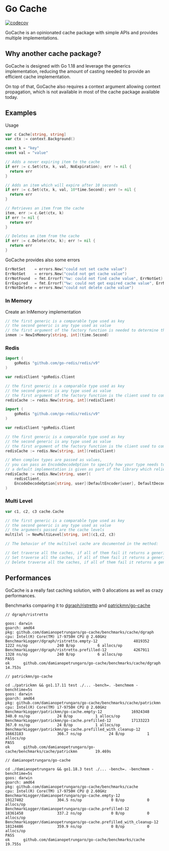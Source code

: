 # Go Cache

[![codecov](https://codecov.io/gh/damianopetrungaro/go-cache/branch/main/graph/badge.svg?token=5ESXFZo2j2)](https://codecov.io/gh/damianopetrungaro/go-cache)

GoCache is an opinionated cache package
with simple APIs and provides multiple implementations.

## Why another cache package?

GoCache is designed with Go 1.18 and leverage the generics implementation,
reducing the amount of casting needed to provide an efficient cache implementation.

On top of that, GoCache also requires a context argument allowing context propagation,
which is not available in most of the cache package available today.

## Examples

Usage 
```go
var c Cache[string, string]
var ctx := context.Background()

const k = "key"
const val = "value"

// Adds a never expiring item to the cache
if err := c.Set(ctx, k, val, NoExpiration); err != nil {
  return err
}

// Adds an item which will expire after 10 seconds
if err := c.Set(ctx, k, val, 10*time.Second); err != nil {
  return err
}

// Retrieves an item from the cache
item, err := c.Get(ctx, k)
if err != nil {
  return err
}

// Deletes an item from the cache
if err := c.Delete(ctx, k); err != nil {
  return err
}
```

GoCache provides also some errors
```go
ErrNotSet    = errors.New("could not set cache value")
ErrNotGet    = errors.New("could not get cache value")
ErrNotFound  = fmt.Errorf("%w: could not find cache value", ErrNotGet)
ErrExpired   = fmt.Errorf("%w: could not get expired cache value", ErrNotGet)
ErrNotDelete = errors.New("could not delete cache value")
```

### In Memory

Create an InMemory implementation

```go
// the first generic is a comparable type used as key
// the second generic is any type used as value
// the first argument of the factory function is needed to determine the cleanup interval of the in memory cache
inmem := NewInMemory[string, int](time.Second)
```

### Redis

```go
import (
    goRedis "github.com/go-redis/redis/v9"
)

var redisClient *goRedis.Client

// the first generic is a comparable type used as key
// the second generic is any type used as value
// the first argument of the factory function is the client used to communicate with the redis server
redisCache := redis.New[string, int](redisClient)
```

```go
import (
    goRedis "github.com/go-redis/redis/v9"
)

var redisClient *goRedis.Client

// the first generic is a comparable type used as key
// the second generic is any type used as value
// the first argument of the factory function is the client used to communicate with the redis server
redisCache := redis.New[string, int](redisClient)

// When complex types are passed as values, 
// you can pass an EncodeDecodeOption to specify how your type needs to be serialized
// a default implementation is given as part of the library which relies on the encoding/json package.
redisCache := redis.New[string, user](
    redisClient,
    EncodeDecodeOption[string, user](DefaultEncoder[user], DefaultDecoder[*user]),
)
```

### Multi Level

```go
var c1, c2, c3 cache.Cache

// the first generic is a comparable type used as key
// the second generic is any type used as value
// the arguments passed are the cache levels
multilvl := NewMultiLevel[string, int](c1,c2, c3)

// The behavior of the multilvel cache are documented in the method:

// Get traverse all the caches, if all of them fail it returns a generic ErrNotGet
// Set traverse all the caches, if all of them fail it returns a generic ErrNotSet
// Delete traverse all the caches, if all of them fail it returns a generic ErrNotDelete
```

## Performances

GoCache is a really fast caching solution,
with 0 allocations as well as crazy performances.

Benchmarks comparing it to [dgraph/ristretto](https://github.com/dgraph-io/ristretto)
and [patrickmn/go-cache](https://github.com/patrickmn/go-cache)

```text
// dgraph/ristretto

goos: darwin
goarch: amd64
pkg: github.com/damianopetrungaro/go-cache/benchmarks/cache/dgraph
cpu: Intel(R) Core(TM) i7-9750H CPU @ 2.60GHz
BenchmarkLogger/dgraph/ristretto.empty-12                4819352              1222 ns/op             240 B/op          6 allocs/op
BenchmarkLogger/dgraph/ristretto.prefilled-12            4267911              1328 ns/op             240 B/op          6 allocs/op
PASS
ok      github.com/damianopetrungaro/go-cache/benchmarks/cache/dgraph   14.753s
```

```
// patrickmn/go-cache

cd ./patrickmn && go1.17.11 test ./... -bench=. -benchmem -benchtime=5s
goos: darwin
goarch: amd64
pkg: github.com/damianopetrungaro/go-cache/benchmarks/cache/patrickmn
cpu: Intel(R) Core(TM) i7-9750H CPU @ 2.60GHz
BenchmarkLogger/patrickmn/go-cache.empty-12             16924348               340.0 ns/op            24 B/op          1 allocs/op
BenchmarkLogger/patrickmn/go-cache.prefilled-12         17133223               367.0 ns/op            24 B/op          1 allocs/op
BenchmarkLogger/patrickmn/go-cache.prefilled_with_cleanup-12            16663183               366.7 ns/op            24 B/op          1 allocs/op
PASS
ok      github.com/damianopetrungaro/go-cache/benchmarks/cache/patrickmn        19.469s
```

```
// damianopetrungaro/go-cache

cd ./damianopetrungaro && go1.18.3 test ./... -bench=. -benchmem -benchtime=5s
goos: darwin
goarch: amd64
pkg: github.com/damianopetrungaro/go-cache/benchmarks/cache
cpu: Intel(R) Core(TM) i7-9750H CPU @ 2.60GHz
BenchmarkLogger/damianopetrungaro/go-cache.empty-12             19127402               304.5 ns/op             0 B/op          0 allocs/op
BenchmarkLogger/damianopetrungaro/go-cache.prefilled-12         18361458               337.2 ns/op             0 B/op          0 allocs/op
BenchmarkLogger/damianopetrungaro/go-cache.prefilled_with_cleanup-12            18124486               359.9 ns/op             0 B/op          0 allocs/op
PASS
ok      github.com/damianopetrungaro/go-cache/benchmarks/cache  19.755s
```
